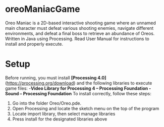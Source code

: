 # oreoManiacGame
Oreo Maniac is a 2D-based interactive shooting game where an unnamed main character must defeat various shooting enemies, navigate different environments, and defeat a final boss to retrieve an abundance of Oreos. Written in Java using Processing. Read User Manual for instructions to install and properly execute.
# Setup
Before running, you must install **[Processing 4.0]** (https://processing.org/download) and the following libraries to execute game files:
-**Video Library for Processing 4 – Processing Foundation
-Sound – Processing Foundation**
To install correctly, follow these steps:
1. Go into the folder Oreo/Oreo.pde.
2. Open Processing and locate the sketch menu on the top of the program
3. Locate import library, then select manage libraries
4. Press install for the designated libraries above
